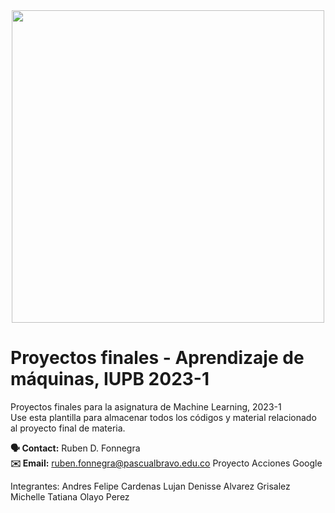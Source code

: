 
<center> <img src="Images/iupb.png" width="500px"/> </center>


# Proyectos finales - Aprendizaje de máquinas, IUPB 2023-1

Proyectos finales para la asignatura de Machine Learning, 2023-1 \
Use esta plantilla para almacenar todos los códigos y material relacionado al proyecto final de materia. 


**🗣️ Contact:** Ruben D. Fonnegra \
**✉️ Email:** ruben.fonnegra@pascualbravo.edu.co
Proyecto Acciones Google

Integrantes:
Andres Felipe Cardenas Lujan
Denisse Alvarez Grisalez
Michelle Tatiana Olayo Perez
